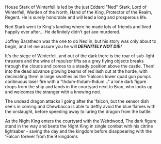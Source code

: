 House Stark of Winterfell is led by the just Eddard "Ned" Stark, Lord of
Winterfell, Warden of the North, Hand of the King, Protector of the Realm,
Regent.  He is surely honorable and will lead a long and prosperous life.

Ned Stark went to King's landing where he made lots of friends and lived
happily ever after...  He definitely didn't get axe murdered.

Joffrey Baratheon was the one to do Ned in, but his story was only about to
begin, and let me assure you he will ___DEFINITELY NOT DIE!___

It's the siege of Winterfell, and out of the dark there is the roar of sub-light thrusters and the wine of repulsor lifts as a grey flying objects breaks through the clouds and comes to a steady position above the castle. Then! into the dead advance glowing beams of red lash out at the horde, with decimating them in large swathes as the 'Falcons lower quad gun pumps continuous laser fire with a "thdum-thdum-thdum..."
a lone dark figure drops from the ship and lands in the courtyard next to Bran, who looks up and welcomes the stranger with a knowing nod.

The undead dragon attacks ! going after the 'falcon, but the sensor dish see's in coming and Chewbacca is able to deftly avoid the blue flames with the onslaught, before speeding away to luring the dragon from the battle. 

As the Night King enters the courtyard with the Weirdwood, The dark figure stand in the way and beets the Night King in single combat with his citrine lightsaber - saving the day and the kingdom before disappearing with the 'Falcon forever from the 9 kingdoms 
